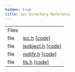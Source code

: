 ```yaml
---
hidden: true
title: ipc Directory Reference
---
```


|  |  |
|----|----|
| Files |  |
| file   | <a href="ipc_8h.md">ipc.h</a> <a href="ipc_8h_source.md">[code]</a> |
| file   | <a href="ipc_2src_2ipc_2jsobject_8h.md">jsobject.h</a> <a href="ipc_2src_2ipc_2jsobject_8h_source.md">[code]</a> |
| file   | <a href="notify_8h.md">notify.h</a> <a href="notify_8h_source.md">[code]</a> |
| file   | <a href="tls_8h.md">tls.h</a> <a href="tls_8h_source.md">[code]</a> |
